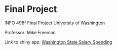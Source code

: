 # Final Project
INFO 498f Final Project
University of Washington

Professor: Mike Freeman

Link to shiny app: [Washington State Salary Spending](https://kylegoodwin.shinyapps.io/washington-salary-visualization/ "Washington Salary Spending Visualization")
